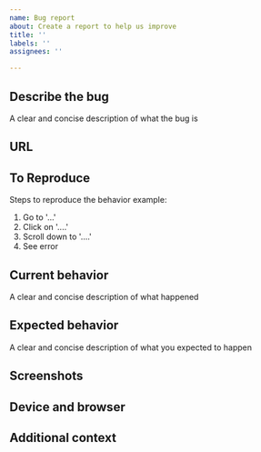 ```yaml
---
name: Bug report
about: Create a report to help us improve
title: ''
labels: ''
assignees: ''

---
```


## Describe the bug
A clear and concise description of what the bug is

## URL

## To Reproduce
Steps to reproduce the behavior 
example: 
1. Go to '...'
2. Click on '....'
3. Scroll down to '....'
4. See error


## Current behavior
A clear and concise description of what happened

## Expected behavior
A clear and concise description of what you expected to happen

## Screenshots
<!--- If applicable, add screenshots or a gif to help explain your problem --->

## Device and browser
<!--- https://www.whatismybrowser.com/ --->

## Additional context
<!--- How has this issue affected you? What are you trying to accomplish? Does this prevent a user from completing a task? If so, what task? Providing context helps us come up with a solution that is most useful in the real world. -->
